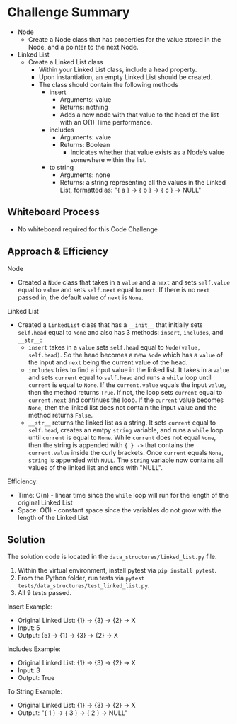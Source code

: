 # Challenge Summary

* Node
  * Create a Node class that has properties for the value stored in the Node, and a pointer to the next Node.
* Linked List
  * Create a Linked List class
    * Within your Linked List class, include a head property.
    * Upon instantiation, an empty Linked List should be created.
    * The class should contain the following methods
      * insert
        * Arguments: value
        * Returns: nothing
        * Adds a new node with that value to the head of the list with an O(1) Time performance.
      * includes
        * Arguments: value
        * Returns: Boolean
          * Indicates whether that value exists as a Node’s value somewhere within the list.
      * to string
        * Arguments: none
        * Returns: a string representing all the values in the Linked List, formatted as: "{ a } -> { b } -> { c } -> NULL"

## Whiteboard Process

* No whiteboard required for this Code Challenge

## Approach & Efficiency

Node
* Created a `Node` class that takes in a `value` and a `next` and sets `self.value` equal to `value` and sets `self.next` equal to `next`. If there is no `next` passed in, the default value of `next` is `None`.

Linked List
* Created a `LinkedList` class that has a `__init__` that initially sets `self.head` equal to `None` and also has 3 methods: `insert`, `includes`, and `__str__`:
  * `insert` takes in a `value` sets `self.head` equal to `Node(value, self.head)`. So the head becomes a new `Node` which has a `value` of the input and `next` being the current value of the head.
  * `includes` tries to find a input value in the linked list. It takes in a `value` and sets `current` equal to `self.head` and runs a `while` loop until `current` is equal to `None`. If the `current.value` equals the input `value`, then the method returns `True`. If not, the loop sets `current` equal to `current.next` and continues the loop. If the `current` value becomes `None`, then the linked list does not contain the input value and the method returns `False`.
  * `__str__` returns the linked list as a string. It sets `current` equal to `self.head`, creates an emtpy `string` variable, and runs a `while` loop until `current` is equal to `None`. While `current` does not equal `None`, then the string is appended with `{ } ->` that contains the `current.value` inside the curly brackets. Once `current` equals `None`, `string` is appended with `NULL`. The `string` variable now contains all values of the linked list and ends with "NULL".

Efficiency:
* Time: O(n) - linear time since the `while` loop will run for the length of the original Linked List
* Space: O(1) - constant space since the variables do not grow with the length of the Linked List

## Solution

The solution code is located in the `data_structures/linked_list.py` file.

1. Within the virtual environment, install pytest via `pip install pytest`.
2. From the Python folder, run tests via `pytest tests/data_structures/test_linked_list.py`.
3. All 9 tests passed.

Insert Example:
* Original Linked List: {1} -> {3} -> {2} -> X
* Input: 5
* Output: {5} -> {1} -> {3} -> {2} -> X

Includes Example:
* Original Linked List: {1} -> {3} -> {2} -> X
* Input: 3
* Output: True

To String Example:
* Original Linked List: {1} -> {3} -> {2} -> X
* Output: "{ 1 } -> { 3 } -> { 2 } -> NULL"
